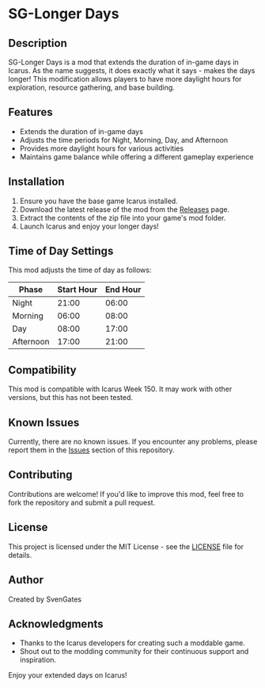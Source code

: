 # SG-Longer Days

## Description

SG-Longer Days is a mod that extends the duration of in-game days in Icarus. As the name suggests, it does exactly what it says - makes the days longer! This modification allows players to have more daylight hours for exploration, resource gathering, and base building.

## Features

- Extends the duration of in-game days
- Adjusts the time periods for Night, Morning, Day, and Afternoon
- Provides more daylight hours for various activities
- Maintains game balance while offering a different gameplay experience

## Installation

1. Ensure you have the base game Icarus installed.
2. Download the latest release of the mod from the [Releases](https://github.com/SvenGates/Icarus-Mods/SG-Longer-Days/releases) page.
3. Extract the contents of the zip file into your game's mod folder.
4. Launch Icarus and enjoy your longer days!

## Time of Day Settings

This mod adjusts the time of day as follows:

| Phase     | Start Hour | End Hour |
|-----------|------------|----------|
| Night     | 21:00      | 06:00    |
| Morning   | 06:00      | 08:00    |
| Day       | 08:00      | 17:00    |
| Afternoon | 17:00      | 21:00    |

## Compatibility

This mod is compatible with Icarus Week 150. It may work with other versions, but this has not been tested.

## Known Issues

Currently, there are no known issues. If you encounter any problems, please report them in the [Issues](https://github.com/SvenGates0615/Icarus-Mods/blob/main/.github/ISSUE_TEMPLATE/sg-longer-days-issue.yml) section of this repository.

## Contributing

Contributions are welcome! If you'd like to improve this mod, feel free to fork the repository and submit a pull request.

## License

This project is licensed under the MIT License - see the [LICENSE](https://github.com/SvenGates0615/Icarus-Mods/blob/main/License) file for details.

## Author

Created by SvenGates

## Acknowledgments

- Thanks to the Icarus developers for creating such a moddable game.
- Shout out to the modding community for their continuous support and inspiration.

Enjoy your extended days on Icarus!
